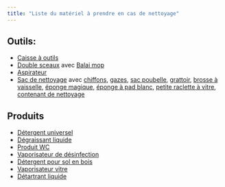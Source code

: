 ```yaml
---
title: "Liste du matériel à prendre en cas de nettoyage"
---
```


## Outils:
- [Caisse à outils](notes/equipements/caisseOutils.md)
- [Double sceaux](notes/nettoyage/outils/doubleSceaux.md) avec [Balai mop](notes/nettoyage/outils/balaisMops.md) 
- [Aspirateur](notes/nettoyage/outils/aspirateur.md)
- [Sac de nettoyage](notes/nettoyage/outils/sacNettoyage.md) avec [chiffons](notes/nettoyage/outils/typeChiffonsNettoyage.md), [gazes](notes/nettoyage/outils/gazes.md), [sac poubelle](notes/nettoyage/outils/sac110L.md), [grattoir](notes/nettoyage/outils/grattoirPlaque.md), [brosse à vaisselle](notes/nettoyage/outils/brosseVaisselle.md), [éponge magique](notes/nettoyage/outils/epongeMagique.md), [éponge à pad blanc](notes/nettoyage/outils/epongePadBlanc.md), [petite raclette à vitre](notes/nettoyage/outils/petiteRacletteVitre.md), [contenant de nettoyage](notes/nettoyage/outils/contenantNettoyage.md)

## Produits
- [Détergent universel](notes/nettoyage/produits/detergentUniversel.md)
- [Dégraissant liquide](notes/nettoyage/produits/degraissantLiquide.md)
- [Produit WC](notes/nettoyage/produits/cremeAcideWC.md)
- [Vaporisateur de désinfection](notes/nettoyage/produits/vaporisateurDesinfectant.md) 
- [Détergent pour sol en bois](notes/nettoyage/produits/detergentSolBoisNettoyage.md)
- [Vaporisateur vitre](notes/nettoyage/produits/vaporisateurVitres.md)
- [Détartrant liquide](notes/nettoyage/produits/detartrantLiquide.md)
